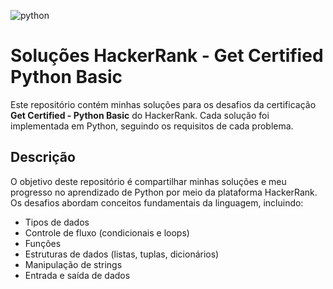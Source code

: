![python](https://img.shields.io/badge/Python-FFD43B?style=for-the-badge&logo=python&logoColor=blue)
# Soluções HackerRank - Get Certified Python Basic

Este repositório contém minhas soluções para os desafios da certificação **Get Certified - Python Basic** do HackerRank. Cada solução foi implementada em Python, seguindo os requisitos de cada problema.

## Descrição

O objetivo deste repositório é compartilhar minhas soluções e meu progresso no aprendizado de Python por meio da plataforma HackerRank. Os desafios abordam conceitos fundamentais da linguagem, incluindo:

- Tipos de dados
- Controle de fluxo (condicionais e loops)
- Funções
- Estruturas de dados (listas, tuplas, dicionários)
- Manipulação de strings
- Entrada e saída de dados
